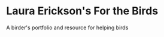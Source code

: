 Laura Erickson's For the Birds
==============================

A birder's portfolio and resource for helping birds
